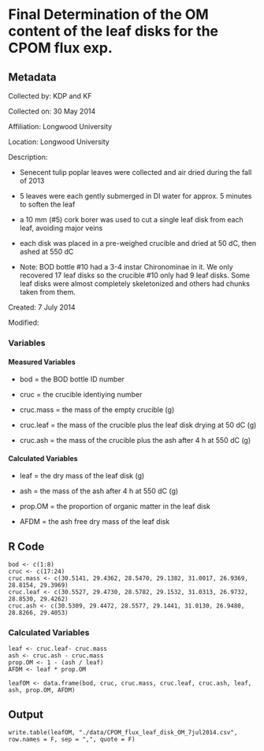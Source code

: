 # Final Determination of the OM content of the leaf disks for the CPOM flux exp.

## Metadata

Collected by: KDP and KF

Collected on: 30 May 2014

Affiliation: Longwood University

Location: Longwood University

Description: 

* Senecent tulip poplar leaves were collected and air dried during the fall of 2013

* 5 leaves were each gently submerged in DI water for approx. 5 minutes to soften the leaf

* a 10 mm (#5) cork borer was used to cut a single leaf disk from each leaf, avoiding major veins

* each disk was placed in a pre-weighed crucible and dried at 50 dC, then ashed at 550 dC

* Note: BOD bottle #10 had a 3-4 instar Chironominae in it. We only recovered 17 leaf disks so the crucible #10 only had 9 leaf disks. Some leaf disks were almost completely skeletonized and others had chunks taken from them.

Created: 7 July 2014

Modified:

### Variables

#### Measured Variables

* bod = the BOD bottle ID number

* cruc = the crucible identiying number

* cruc.mass = the mass of the empty crucible (g)

* cruc.leaf = the mass of the crucible plus the leaf disk drying at 50 dC (g)

* cruc.ash = the mass of the crucible plus the ash after 4 h at 550 dC (g)

#### Calculated Variables

* leaf = the dry mass of the leaf disk (g)

* ash = the mass of the ash after 4 h at 550 dC (g)

* prop.OM = the proportion of organic matter in the leaf disk

* AFDM = the ash free dry mass of the leaf disk


## R Code

    bod <- c(1:8)
    cruc <- c(17:24)
    cruc.mass <- c(30.5141, 29.4362, 28.5470, 29.1382, 31.0017, 26.9369, 28.8154, 29.3969)
    cruc.leaf <- c(30.5527, 29.4730, 28.5782, 29.1532, 31.0313, 26.9732, 28.8530, 29.4262)
    cruc.ash <- c(30.5309, 29.4472, 28.5577, 29.1441, 31.0130, 26.9480, 28.8266, 29.4053)

### Calculated Variables

    leaf <- cruc.leaf- cruc.mass
    ash <- cruc.ash - cruc.mass
    prop.OM <- 1 - (ash / leaf)
    AFDM <- leaf * prop.OM

    leafOM <- data.frame(bod, cruc, cruc.mass, cruc.leaf, cruc.ash, leaf, ash, prop.OM, AFDM)

## Output

    write.table(leafOM, "./data/CPOM_flux_leaf_disk_OM_7jul2014.csv", row.names = F, sep = ",", quote = F) 
